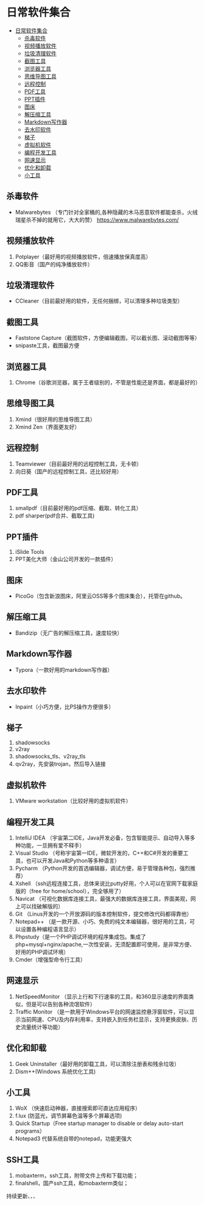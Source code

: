 # 日常软件集合

- [日常软件集合](#------)
  * [杀毒软件](#----)
  * [视频播放软件](#------)
  * [垃圾清理软件](#------)
  * [截图工具](#----)
  * [浏览器工具](#-----)
  * [思维导图工具](#------)
  * [远程控制](#----)
  * [PDF工具](#pdf--)
  * [PPT插件](#ppt--)
  * [图床](#--)
  * [解压缩工具](#-----)
  * [Markdown写作器](#markdown---)
  * [去水印软件](#-----)
  * [梯子](#--)
  * [虚拟机软件](#-----)
  * [编程开发工具](#------)
  * [网速显示](#----)
  * [优化和卸载](#-----)
  * [小工具](#---)

## 杀毒软件

* Malwarebytes （专门针对全家桶的,各种隐藏的木马恶意软件都能查杀，火绒瑞星杀不掉的就用它，大大的赞） 
  <https://www.malwarebytes.com/>

## 视频播放软件

1. Potplayer（最好用的视频播放软件，倍速播放保真度高）
2. QQ影音（国产的纯净播放软件）

## 垃圾清理软件

* CCleaner（目前最好用的软件，无任何捆绑，可以清理多种垃圾类型）

## 截图工具

* Faststone Capture（截图软件，方便编辑截图，可以截长图、滚动截图等等）
* snipaste工具，截图最方便

## 浏览器工具

1. Chrome（谷歌浏览器，属于王者级别的，不管是性能还是界面，都是最好的）

## 思维导图工具

1. Xmind（很好用的思维导图工具）
2. Xmind Zen（界面更友好）

## 远程控制

1. Teamviewer（目前最好用的远程控制工具，无卡顿）
2. 向日葵（国产的远程控制工具，还比较好用）

## PDF工具

1. smallpdf（目前最好用的pdf压缩、截取、转化工具）
2. pdf sharper(pdf合并、截取工具)

## PPT插件

1. iSlide Tools
2. PPT美化大师（金山公司开发的一款插件）

## 图床

* PicoGo（包含新浪图床，阿里云OSS等多个图床集合），托管在github。

## 解压缩工具

* Bandizip（无广告的解压缩工具，速度较快）

## Markdown写作器

* Typora（一款好用的markdown写作器）

## 去水印软件

* Inpaint（小巧方便，比PS操作方便很多）

## 梯子

1. shadowsocks
2. v2ray
3. shadowsocks_tls、v2ray_tls
4. qv2ray，先安装trojan，然后导入链接
## 虚拟机软件

1. VMware workstation（比较好用的虚拟机软件）

## 编程开发工具

1. IntelliJ IDEA （宇宙第二IDE，Java开发必备，包含智能提示、自动导入等多种功能，一旦拥有爱不释手）
2. Visual Studio （号称宇宙第一IDE，微软开发的，C++和C#开发的重要工具，也可以开发Java和Python等多种语言）
3. Pycharm （Python开发的首选编辑器，调试方便，易于管理各种包，强烈推荐）
4. Xshell （ssh远程连接工具，总体来说比putty好用，个人可以在官网下载家庭版的（free for home/school），完全够用了）
5. Navicat （可视化数据库连接工具，最强大的数据库连接工具，界面美观，网上可以找破解版的）
6. Git （Linus开发的一个开放源码的版本控制软件，提交修改代码都得靠他）
7. Notepad++ （是一款开源、小巧、免费的纯文本编辑器，很好用的工具，可以设置各种编程语言显示）
8. Phpstudy（是一个PHP调试环境的程序集成包。集成了php+mysql+nginx/apache,一次性安装，无须配置即可使用，是非常方便、好用的PHP调试环境）
9. Cmder（增强型命令行工具）

## 网速显示

1. NetSpeedMonitor （显示上行和下行速率的工具，和360显示速度的界面类似，但是可以告别各种流氓软件）
5. Traffic Monitor （是一款用于Windows平台的网速监控悬浮窗软件，可以显示当前网速、CPU及内存利用率，支持嵌入到任务栏显示，支持更换皮肤、历史流量统计等功能）

## 优化和卸载

1. Geek Uninstaller（最好用的卸载工具，可以清除注册表和残余垃圾）
2. Dism++(Windows 系统优化工具)

## 小工具

1. WoX （快速启动神器，直接搜索即可直达应用程序）
2. f.lux  (防蓝光，调节屏幕色温等多个屏幕选项)
3. Quick Startup（Free startup manager to disable or delay auto-start programs）
4. Notepad3 代替系统自带的notepad，功能更强大

## SSH工具

1. mobaxterm，ssh工具，附带文件上传和下载功能；  
2. finalshell，国产ssh工具，和mobaxterm类似；

持续更新、、、
